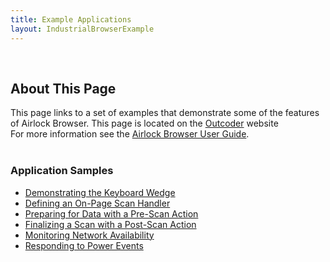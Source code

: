 ```yaml
---
title: Example Applications
layout: IndustrialBrowserExample
---
```


<p><br/></p>
<div id="AndroidLinks">
	<h2>About This Page</h2>
	This page links to a set of examples that demonstrate some of the features of Airlock Browser.
	This page is located on the <a href="http://outcoder.com">Outcoder</a> website
	<br/>
	For more information see the <a href="https://outcoder.com/Products/AirlockBrowser/UserGuides/V1/AirlockBrowserUserGuide.html">Airlock Browser User Guide</a>.
	<br/>
	<br/>
</div>

<h3>Application Samples</h3>
<ul>
	<li><a href="Wedge01/">Demonstrating the Keyboard Wedge</a></li>
	<li><a href="ScanHandler/">Defining an On-Page Scan Handler</a></li>
	<li><a href="PreScanAction/">Preparing for Data with a Pre-Scan Action</a></li>
	<li><a href="PostScanAction/">Finalizing a Scan with a Post-Scan Action</a></li>
	<li><a href="NetworkAvailability/">Monitoring Network Availability</a></li>
	<li><a href="PowerSource/">Responding to Power Events</a></li>
</ul>

<script type="text/javascript">
	var ua = navigator.userAgent,
		browser = /Edge\/\d+/.test(ua) ? 'ed' : /MSIE 9/.test(ua) ? 'ie9' : /MSIE 10/.test(ua) ? 'ie10' : /MSIE 11/.test(ua) ? 'ie11' : /MSIE\s\d/.test(ua) ? 'ie?' : /rv\:11/.test(ua) ? 'ie11' : /Firefox\W\d/.test(ua) ? 'ff' : /Chrome\W\d/.test(ua) ? 'gc' : /Chromium\W\d/.test(ua) ? 'oc' : /\bSafari\W\d/.test(ua) ? 'sa' : /\bOpera\W\d/.test(ua) ? 'op' : /\bOPR\W\d/i.test(ua) ? 'op' : typeof MSPointerEvent !== 'undefined' ? 'ie?' : '',
		os = /Windows NT 10/.test(ua) ? "win10" : /Windows NT 6\.0/.test(ua) ? "winvista" : /Windows NT 6\.1/.test(ua) ? "win7" : /Windows NT 6\.\d/.test(ua) ? "win8" : /Windows NT 5\.1/.test(ua) ? "winxp" : /Windows NT [1-5]\./.test(ua) ? "winnt" : /Mac/.test(ua) ? "mac" : /Linux/.test(ua) ? "linux" : /X11/.test(ua) ? "nix" : "",
		mobile = /IEMobile|Windows Phone|Lumia/i.test(ua) ? 'w' : /iPhone|iP[oa]d/.test(ua) ? 'i' : /Android/.test(ua) ? 'a' : /BlackBerry|PlayBook|BB10/.test(ua) ? 'b' : /Mobile Safari/.test(ua) ? 's' : /webOS|Mobile|Tablet|Opera Mini|\bCrMo\/|Opera Mobi/i.test(ua) ? 1 : 0,
		tablet = /Tablet|iPad/i.test(ua),
		touch = 'ontouchstart' in document.documentElement;

	var androidDiv = document.getElementById("AndroidLinks");
	if (mobile === 'a')
	{
		androidDiv.style.display = 'block';
	}
	else
	{
		androidDiv.style.display = 'none';
	}
</script>